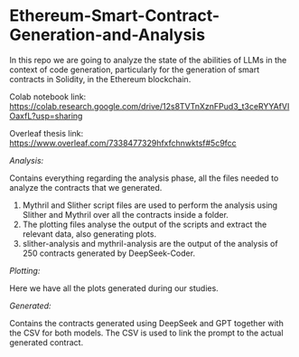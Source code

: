 # Ethereum-Smart-Contract-Generation-and-Analysis
In this repo we are going to analyze the state of the abilities of LLMs in the context of code generation, particularly for the generation of smart contracts in Solidity, in the Ethereum blockchain.

Colab notebook link: https://colab.research.google.com/drive/12s8TVTnXznFPud3_t3ceRYYAfVIOaxfL?usp=sharing

Overleaf thesis link: https://www.overleaf.com/7338477329hfxfchnwktsf#5c9fcc

*Analysis:*

Contains everything regarding the analysis phase, all the files needed to analyze the contracts that we generated.

1. Mythril and Slither script files are used to perform the analysis using Slither and Mythril over all the contracts inside a folder.
2. The plotting files analyse the output of the scripts and extract the relevant data, also generating plots.
3. slither-analysis and mythril-analysis are the output of the analysis of 250 contracts generated by DeepSeek-Coder.

*Plotting:*

Here we have all the plots generated during our studies.

*Generated:*

Contains the contracts generated using DeepSeek and GPT together with the CSV for both models. 
The CSV is used to link the prompt to the actual generated contract.
